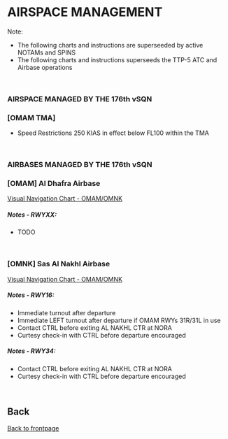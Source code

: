 # AIRSPACE MANAGEMENT
Note: 
- The following charts and instructions are superseeded by active NOTAMs and SPINS
- The following charts and instructions superseeds the TTP-5 ATC and Airbase operations

<br>

### AIRSPACE MANAGED BY THE 176th vSQN

### [OMAM TMA]
- Speed Restrictions 250 KIAS in effect below FL100 within the TMA

<br>

### AIRBASES MANAGED BY THE 176th vSQN

### [OMAM] Al Dhafra Airbase
[Visual Navigation Chart - OMAM/OMNK](/ATRM_Brief/Files/VAC-OMAM.pdf)

##### Notes - RWYXX:
- TODO

<br>

### [OMNK] Sas Al Nakhl Airbase
[Visual Navigation Chart - OMAM/OMNK](/ATRM_Brief/Files/VAC-OMAM.pdf)

##### Notes - RWY16:
- Immediate turnout after departure
- Immediate LEFT turnout after departure if OMAM RWYs 31R/31L in use
- Contact CTRL before exiting AL NAKHL CTR at NORA
- Curtesy check-in with CTRL before departure encouraged

##### Notes - RWY34:
- Contact CTRL before exiting AL NAKHL CTR at NORA
- Curtesy check-in with CTRL before departure encouraged

<br>

## Back
[Back to frontpage](https://132nd-vwing.github.io/ATRM_Brief/)